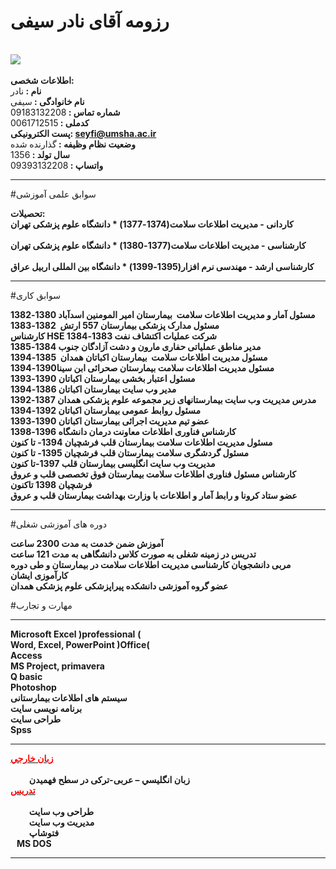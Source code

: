 # رزومه آقای نادر سیفی
<br>
<img src="https://avatars2.githubusercontent.com/u/73647040?s=120&v=4" /> <br>
<br>
<strong >اطلاعات شخصی: </strong> <br>
<strong>نام :    </strong>نادر<br>
<strong>نام خانوادگی :  </strong>سیفی<br>
<strong>شماره تماس :   </strong>09183132208<br>
<strong>کدملی :   </strong> 0061712515<br>
<strong>پست الکترونيکی:  </strong><strong><a href="mailto:seyfi@umsha.ac.ir">seyfi@umsha.ac.ir</a> <br /></strong>
<strong>وضعيت نظام وظيفه :   </strong>گذارنده شده<br>
<strong>سال تولد :   </strong> 1356<br>
<strong>واتساپ :   </strong> 09393132208<br>

<hr>

#سوابق علمی آموزشی

<strong >تحصیلات: </strong> <br>
<strong>کاردانی - مدیریت اطلاعات سلامت(1374-1377) *   دانشگاه علوم پزشکی تهران</strong> <br>   
<strong>کارشناسی - مدیریت اطلاعات سلامت(1377-1380) *   دانشگاه علوم پزشکی تهران</strong> <br>   
<strong>کارشناسی ارشد - مهندسی نرم افزار(1395-1399) *   دانشگاه بین المللی اربیل عراق</strong> <br>   

<hr>

#سوابق کاری

<strong>مسئول آمار و مدیریت اطلاعات سلامت &nbsp;بیمارستان امیر المومنین اسدآباد 1380-1382</strong> <br>
<strong>مسئول مدارک پزشکی بیمارستان 557 ارتش&nbsp; 1382-1383</strong><br>
<strong>کارشناس </strong><strong>HSE</strong><strong> شرکت عملیات اکتشاف نفت 1383-1384</strong><br>
<strong>مدیر مناطق عملیاتی حفاری مارون و دشت آزادگان جنوب 1384-1385</strong><br>
<strong>مسئول مدیریت اطلاعات سلامت &nbsp;بیمارستان اکباتان همدان &nbsp;1385-1394</strong><br>
<strong>مسئول مدیریت اطلاعات سلامت بیمارستان صحرائی ابن سینا1390-1394</strong><br>
<strong>مسئول اعتبار بخشی بیمارستان اکباتان 1390-1393</strong><br>
<strong>مدیر وب سایت بیمارستان اکباتان 1386-1394</strong><br>
<strong>مدرس مدیریت وب سایت بیمارستانهای زیر مجموعه علوم پزشکی همدان 1387-1392</strong><br>
<strong>مسئول روابط عمومی بیمارستان اکباتان 1392-1394</strong><br>
<strong>عضو تیم مدیریت اجرائی بیمارستان اکباتان 1390-1393</strong><br>
<strong>کارشناس فناوری اطلاعات معاونت درمان دانشگاه 1396-1398</strong><br>
<strong>مسئول مدیریت اطلاعات سلامت بیمارستان قلب فرشچیان 1394- تا کنون</strong><br>
<strong>مسئول گردشگری سلامت بیمارستان قلب فرشچیان 1395- تا کنون</strong><br>
<strong>مدیریت وب سایت انگلیسی بیمارستان قلب 1397-تا کنون</strong><br>
<strong>کارشناس مسئول فناوری اطلاعات سلامت بیمارستان فوق تخصصی قلب و عروق فرشچیان 1398 تاکنون </strong><br>
<strong>عضو ستاد کرونا و رابط آمار و اطلاعات با وزارت بهداشت بیمارستان قلب و عروق </strong><br>
<hr>

#دوره های آموزشی شغلی

<strong>آموزش ضمن خدمت به مدت 2300 ساعت</strong><br>
<strong>تدریس در زمینه شغلی به صورت کلاس دانشگاهی به مدت 121 ساعت </strong><br>
<strong>مربی دانشجویان کارشناسی مدیریت اطلاعات سلامت در بیمارستان و طی دوره کارآموزی ایشان </strong><br>
<strong>عضو گروه آموزشی دانشکده پیراپزشکی علوم پزشکی همدان </strong><br>

#مهارت و تجارب

<hr>

<strong>Microsoft Excel </strong><strong>)</strong><strong>professional</strong> <strong>(</strong><br>
<strong>Word, Excel, PowerPoint </strong><strong>)</strong><strong>Office</strong><strong>(</strong><br>
<strong>Access</strong><br>
<strong>MS Project, primavera</strong><br>
<strong>Q basic</strong><br>
<strong>Photoshop</strong><br>
<strong>سیستم های اطلاعات بیمارستانی</strong><br>
<strong>برنامه نویسی سایت</strong><br>
<strong>طراحی سایت</strong><br>
<strong>Spss</strong><br>
<hr>
<strong><u><span style="color: #ff0000;">زبان خارجي</span> <br /></u></strong><br>
<strong>&nbsp;&nbsp;&nbsp;&nbsp;&nbsp;&nbsp;&nbsp;&nbsp; </strong><strong>زبان انگليسي </strong><strong>&ndash;</strong><strong> عربی-ترکی در سطح فهمیدن </strong><br>
<strong><u><span style="color: #ff0000;">تدريس</span> <br /></u></strong><br>
<strong>&nbsp;&nbsp;&nbsp;&nbsp;&nbsp;&nbsp;&nbsp;&nbsp; </strong><strong>طراحی وب سایت</strong><br>
<strong>&nbsp;&nbsp;&nbsp;&nbsp;&nbsp;&nbsp;&nbsp;&nbsp; </strong><strong>مدیریت وب سایت</strong><br>
<strong>&nbsp;&nbsp;&nbsp;&nbsp;&nbsp;&nbsp;&nbsp;&nbsp; </strong><strong>فتوشاپ</strong><br>
<strong>&nbsp;&nbsp; </strong><strong>MS DOS</strong><br>
<hr>
